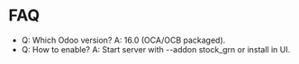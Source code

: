 # FAQ

- Q: Which Odoo version? A: 16.0 (OCA/OCB packaged).
- Q: How to enable? A: Start server with --addon stock_grn or install in UI.
